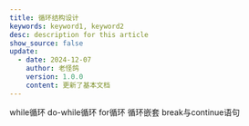 ```yaml
---
title: 循环结构设计
keywords: keyword1, keyword2
desc: description for this article
show_source: false
update:
  - date: 2024-12-07
    author: 老怪鸽
    version: 1.0.0
    content: 更新了基本文档
---
```


while循环
do-while循环
for循环
循环嵌套
break与continue语句